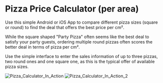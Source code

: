 # Pizza Price Calculator (per area)
Use this simple Android or iOS App to compare different pizza sizes (square or round) to find the deal that offers the best price per cm².

While the square shaped "Party Pizza" often seems like the best deal to satisfy your party guests, ordering multiple round pizzas often scores the better deal in terms of pizza per cm². 

Use the simple interface to enter the sales information of up to three pizzas, two round ones and one square one, as this is the typical offer of available pizza sizes.


![Pizza_Calculator_In_Action](https://github.com/RayVinc/PizzaCalculator/assets/63920085/20241981-46d3-4090-a90d-50cd4945258a)  ![Pizza_Calculator_In_Action_2](https://github.com/RayVinc/PizzaCalculator/assets/63920085/2efc06fb-2e3b-4057-a08f-2193c14a1f79)
